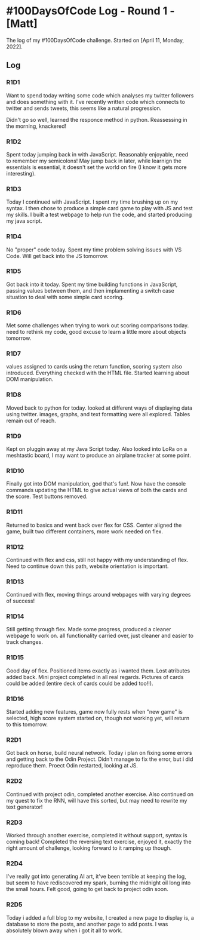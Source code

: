 # #100DaysOfCode Log - Round 1 - [Matt]

The log of my #100DaysOfCode challenge. Started on [April 11, Monday, 2022].

## Log

### R1D1 
Want to spend today writing some code which analyses my twitter followers and does something with it. I've recently written code which connects to twitter and sends tweets, this seems like a natural progression.

Didn't go so well, learned the responce method in python. Reassessing in the morning, knackered!

### R1D2
Spent today jumping back in with JavaScript. Reasonably enjoyable, need to remember my semicolons! May jump back in later, while learnign the essentials is essential, it doesn't set the world on fire (I know it gets more interesting).

### R1D3
Today I continued with JavaScript. I spent my time brushing up on  my syntax. I then chose to produce a simple card game to play with JS and test my skills. I built a test webpage to help run the code, and started producing my java script.

### R1D4
No "proper" code today. Spent my time problem solving issues with VS Code. Will get back into the JS tomorrow.

### R1D5
Got back into it today. Spent my time building functions in JavaScript, passing values between them, and then implamenting a switch case situation to deal with some simple card scoring.

### R1D6
Met some challenges when trying to work out scoring comparisons today. need to rethink my code, good excuse to learn a little more about objects tomorrow.

### R1D7
values assigned to cards using the return function, scoring system also introduced. Everything checked with the HTML file. Started learning about DOM manipulation.

### R1D8
Moved back to python for today. looked at different ways of displaying data using twitter. images, graphs, and text formatting were all explored. Tables remain out of reach.

### R1D9
Kept on pluggin away at my Java Script today. Also looked into LoRa on a meshtastic board, I may want to produce an airplane tracker at some point.

### R1D10
Finally got into DOM manipulation, god that's fun!. Now have the console commands updating the HTML to give actual views of both the cards and the score. Test buttons removed.

### R1D11
Returned to basics and went back over flex for CSS. Center aligned the game, built two different containers, more work needed on flex.

### R1D12
Continued with flex and css, still not happy with my understanding of flex. Need to continue down this path, website orientation is important.

### R1D13
Continued with flex, moving things around webpages with varying degrees of success!

### R1D14
Still getting through flex. Made some progress, produced a cleaner webpage to work on. all functionality carried over, just cleaner and easier to track changes.

### R1D15
Good day of flex. Positioned items exactly as i wanted them. Lost atributes added back. Mini project completed in all real regards. Pictures of cards could be added (entire deck of cards could be added too!!).

### R1D16
Started adding new features, game now fully rests when "new game" is selected, high score system started on, though not working yet, will return to this tomorrow.

### R2D1
Got back on horse, build neural network. Today i plan on fixing some errors and getting back to the Odin Project. Didn't manage to fix the error, but i did reproduce them. Proect Odin restarted, looking at JS.

### R2D2
Continued with project odin, completed another exercise. Also continued on my quest to fix the RNN, will have this sorted, but may need to rewrite my text generator!

### R2D3
Worked through another exercise, completed it without support, syntax is coming back! Completed the reversing text exercise, enjoyed it, exactly the right amount of challenge, looking forward to it ramping up though.

### R2D4
I've really got into generating AI art, it've been terrible at keeping the log, but seem to have rediscovered my spark, burning the midnight oil long into the small hours. Felt good, going to get back to project odin soon.

### R2D5
Today i added a full blog to my website, I created a new page to display is, a database to store the posts, and another page to add posts. I was absolutely blown away when i got it all to work.